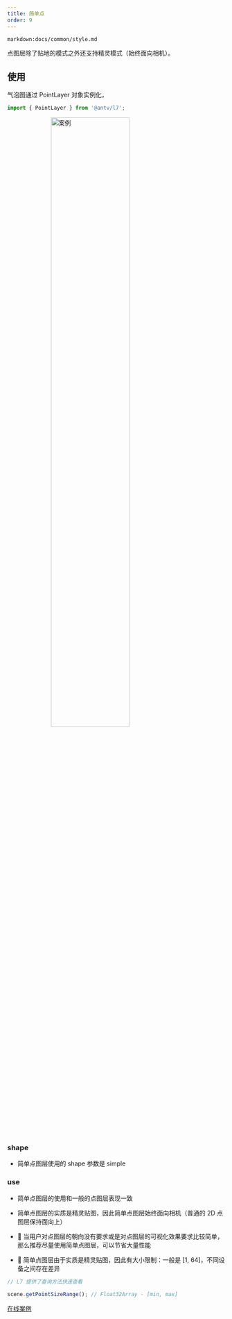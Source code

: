 ```yaml
---
title: 简单点
order: 9
---
```

`markdown:docs/common/style.md`

点图层除了贴地的模式之外还支持精灵模式（始终面向相机）。

## 使用

气泡图通过 PointLayer 对象实例化，

```javascript
import { PointLayer } from '@antv/l7';
```

<img width="60%" style="display: block;margin: 0 auto;" alt="案例" src='https://gw.alipayobjects.com/mdn/rms_816329/afts/img/A*dVFmQIKh5TUAAAAAAAAAAAAAARQnAQ'>

### shape

- 简单点图层使用的 shape 参数是 simple

### use

- 简单点图层的使用和一般的点图层表现一致

- 简单点图层的实质是精灵贴图，因此简单点图层始终面向相机（普通的 2D 点图层保持面向上）

- 🌟 当用户对点图层的朝向没有要求或是对点图层的可视化效果要求比较简单，那么推荐尽量使用简单点图层，可以节省大量性能

- 🌟 简单点图层由于实质是精灵贴图，因此有大小限制：一般是 [1, 64]，不同设备之间存在差异

```javascript
// L7 提供了查询方法快速查看

scene.getPointSizeRange(); // Float32Array - [min, max]
```

[在线案例](../../../examples/point/dot#normal2)

